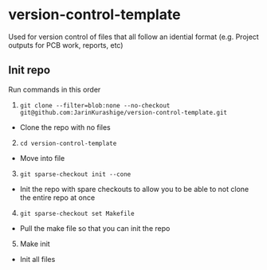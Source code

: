 # version-control-template
Used for version control of files that all follow an idential format (e.g. Project outputs for PCB work, reports, etc)

## Init repo

Run commands in this order

1. `git clone --filter=blob:none --no-checkout git@github.com:JarinKurashige/version-control-template.git`
- Clone the repo with no files
2. `cd version-control-template`
- Move into file
3. `git sparse-checkout init --cone`
- Init the repo with spare checkouts to allow you to be able to not clone the entire repo at once
4. `git sparse-checkout set Makefile`
- Pull the make file so that you can init the repo
5. Make init
- Init all files
